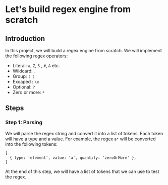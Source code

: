 # Let's build regex engine from scratch

## Introduction
In this project, we will build a regex engine from scratch. We will implement the following regex operators:
- Literal: `a`, `Z`, `5` , `#`, `&` etc.
- Wildcard: `.`
- Group: `( )`
- Excaped : `\x`
- Optional: `?`
- Zero or more: `*`

## Steps
### Step 1: Parsing
We will parse the regex string and convert it into a list of tokens. Each token will have a type and a value. For example, the regex `a*` will be converted into the following tokens:
```
[
  { type: 'element', value: 'a', quantify: 'zeroOrMore' },
]
```
At the end of this step, we will have a list of tokens that we can use to test the regex.

